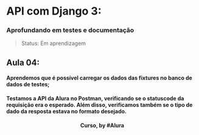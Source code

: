 # API com Django 3:
### Aprofundando em testes e documentação

> Status: Em aprendizagem

## Aula 04: 

#### Aprendemos que é possível carregar os dados das fixtures no banco de dados de testes;

#### Testamos a API da Alura no Postman, verificando se o statuscode da requisição era o esperado. Além disso, verificamos também se o tipo de dado da resposta estava no formato desejado.

<div align=center>
  <h4>Curso, by #Alura</h4>